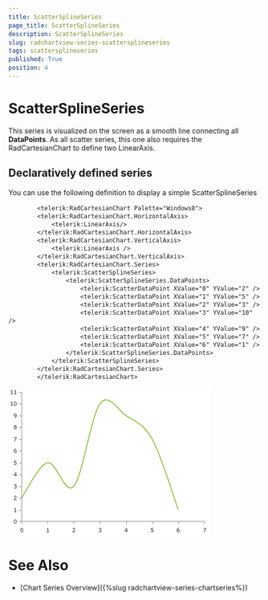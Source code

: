 ```yaml
---
title: ScatterSplineSeries
page_title: ScatterSplineSeries
description: ScatterSplineSeries
slug: radchartview-series-scattersplineseries
tags: scattersplineseries
published: True
position: 4
---
```


# ScatterSplineSeries



This series is visualized on the screen as a smooth line connecting all __DataPoints__. As all scatter series, this one also requires the RadCartesianChart to define two LinearAxis.
      

## Declaratively defined series

You can use the following definition to display a simple ScatterSplineSeries

	
            <telerik:RadCartesianChart Palette="Windows8">
            <telerik:RadCartesianChart.HorizontalAxis>
                <telerik:LinearAxis/>
            </telerik:RadCartesianChart.HorizontalAxis>
            <telerik:RadCartesianChart.VerticalAxis>
                <telerik:LinearAxis />
            </telerik:RadCartesianChart.VerticalAxis>
            <telerik:RadCartesianChart.Series>
                <telerik:ScatterSplineSeries>
                    <telerik:ScatterSplineSeries.DataPoints>
                        <telerik:ScatterDataPoint XValue="0" YValue="2" />
                        <telerik:ScatterDataPoint XValue="1" YValue="5" />
                        <telerik:ScatterDataPoint XValue="2" YValue="3" />
                        <telerik:ScatterDataPoint XValue="3" YValue="10" />
                        <telerik:ScatterDataPoint XValue="4" YValue="9" />
                        <telerik:ScatterDataPoint XValue="5" YValue="7" />
                        <telerik:ScatterDataPoint XValue="6" YValue="1" />
                    </telerik:ScatterSplineSeries.DataPoints>
                </telerik:ScatterSplineSeries>
            </telerik:RadCartesianChart.Series>
            </telerik:RadCartesianChart>

![radchartview-series-scattersplineseries](images/radchartview-series-scattersplineseries.png)

# See Also

 * [Chart Series Overview]({%slug radchartview-series-chartseries%})

